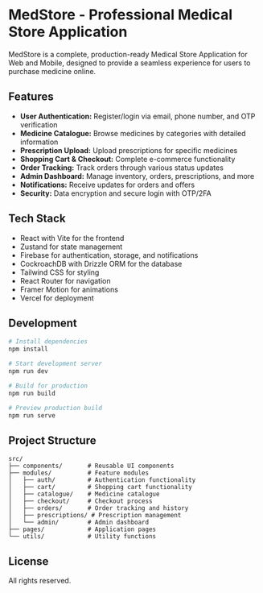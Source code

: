 # MedStore - Professional Medical Store Application

MedStore is a complete, production-ready Medical Store Application for Web and Mobile, designed to provide a seamless experience for users to purchase medicine online.

## Features

- **User Authentication:** Register/login via email, phone number, and OTP verification
- **Medicine Catalogue:** Browse medicines by categories with detailed information
- **Prescription Upload:** Upload prescriptions for specific medicines
- **Shopping Cart & Checkout:** Complete e-commerce functionality
- **Order Tracking:** Track orders through various status updates
- **Admin Dashboard:** Manage inventory, orders, prescriptions, and more
- **Notifications:** Receive updates for orders and offers
- **Security:** Data encryption and secure login with OTP/2FA

## Tech Stack

- React with Vite for the frontend
- Zustand for state management
- Firebase for authentication, storage, and notifications
- CockroachDB with Drizzle ORM for the database
- Tailwind CSS for styling
- React Router for navigation
- Framer Motion for animations
- Vercel for deployment

## Development

```bash
# Install dependencies
npm install

# Start development server
npm run dev

# Build for production
npm run build

# Preview production build
npm run serve
```

## Project Structure

```
src/
├── components/       # Reusable UI components
├── modules/          # Feature modules
│   ├── auth/         # Authentication functionality
│   ├── cart/         # Shopping cart functionality
│   ├── catalogue/    # Medicine catalogue
│   ├── checkout/     # Checkout process
│   ├── orders/       # Order tracking and history
│   ├── prescriptions/ # Prescription management
│   └── admin/        # Admin dashboard
├── pages/            # Application pages
└── utils/            # Utility functions
```

## License

All rights reserved.